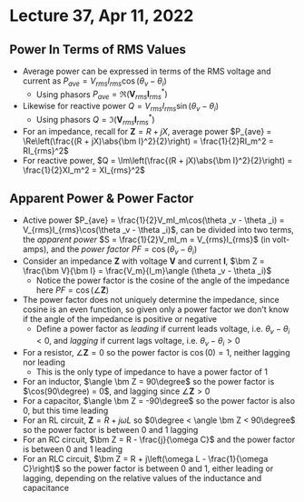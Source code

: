 # Lecture 37, Apr 11, 2022

## Power In Terms of RMS Values

* Average power can be expressed in terms of the RMS voltage and current as $P_{ave} = V_{rms}I_{rms}\cos(\theta _v - \theta _i)$
	* Using phasors $P_{ave} = \Re(\bm V_{rms}\bm I_{rms}^*)$
* Likewise for reactive power $Q = V_{rms}I_{rms}\sin(\theta _v - \theta _i)$
	* Using phasors $Q = \Im(\bm V_{rms}\bm I_{rms}^*)$
* For an impedance, recall for $\bm Z = R + jX$, average power $P_{ave} = \Re\left(\frac{(R + jX)\abs{\bm I}^2}{2}\right) = \frac{1}{2}RI_m^2 = RI_{rms}^2$
* For reactive power, $Q = \Im\left(\frac{(R + jX)\abs{\bm I}^2}{2}\right) = \frac{1}{2}XI_m^2 = XI_{rms}^2$

## Apparent Power & Power Factor

* Active power $P_{ave} = \frac{1}{2}V_mI_m\cos(\theta _v - \theta _i) = V_{rms}I_{rms}\cos(\theta _v - \theta _i)$, can be divided into two terms, the *apparent power* $S = \frac{1}{2}V_mI_m = V_{rms}I_{rms}$ (in volt-amps), and the *power factor* $PF = \cos(\theta _v - \theta _i)$
* Consider an impedance $\bm Z$ with voltage $\bm V$ and current $\bm I$, $\bm Z = \frac{\bm V}{\bm I} = \frac{V_m}{I_m}\angle (\theta _v - \theta _i)$
	* Notice the power factor is the cosine of the angle of the impedance here $PF = \cos(\angle \bm Z)$
* The power factor does not uniquely determine the impedance, since cosine is an even function, so given only a power factor we don't know if the angle of the impedance is positive or negative
	* Define a power factor as *leading* if current leads voltage, i.e. $\theta _v - \theta _i < 0$, and *lagging* if current lags voltage, i.e. $\theta _v - \theta _i > 0$
* For a resistor, $\angle \bm Z = 0$ so the power factor is $\cos(0) = 1$, neither lagging nor leading
	* This is the only type of impedance to have a power factor of 1
* For an inductor, $\angle \bm Z = 90\degree$ so the power factor is $\cos(90\degree) = 0$, and lagging since $\angle \bm Z > 0$
* For a capacitor, $\angle \bm Z = -90\degree$ so the power factor is also $0$, but this time leading
* For an RL circuit, $\bm Z = R + j\omega L$ so $0\degree < \angle \bm Z < 90\degree$ so the power factor is between 0 and 1 lagging
* For an RC circuit, $\bm Z = R - \frac{j}{\omega C}$ and the power factor is between 0 and 1 leading
* For an RLC circuit, $\bm Z = R + j\left(\omega L - \frac{1}{\omega C}\right)$ so the power factor is between 0 and 1, either leading or lagging, depending on the relative values of the inductance and capacitance

